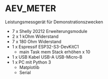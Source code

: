 # AEV_METER
Leistungsmessgerät für Demonstrationszwecken 
* 7 x Shelly 20212 Erweiterungsmodule
* 2 x 1 kOhm Widerstand
* 7 x 180 Ohm Widerstand
* 1 x Espressif ESP32-S3-DevKitC1
  * main Task mem Stack erhöhen x 10 
* 1 x USB Kabel USB-A USB-Micro-B
* 1 x PC mit Python 3
  * Matplotlib
  * Serial 

